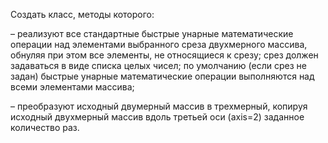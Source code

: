 Создать класс, методы которого:


– реализуют все стандартные быстрые унарные математические операции над элементами выбранного среза двухмерного массива, 
обнуляя при этом все элементы, не относящиеся к срезу; срез должен задаваться в виде
списка целых чисел; по умолчанию (если срез не задан) быстрые унарные математические операции выполняются над всеми элементами массива;

– преобразуют исходный двумерный массив в трехмерный, копируя исходный двухмерный массив вдоль третьей оси (axis=2) заданное количество раз.
